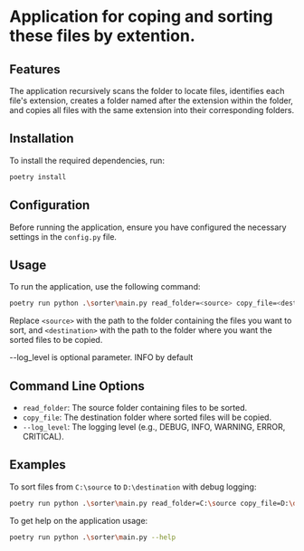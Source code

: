 # Application for coping and sorting these files by extention.

## Features

The application recursively scans the <source> folder to locate files, identifies each file's extension, creates a folder named after the extension within the <destination> folder, and copies all files with the same extension into their corresponding folders.

## Installation

To install the required dependencies, run:

```sh
poetry install
```

## Configuration

Before running the application, ensure you have configured the necessary settings in the `config.py` file.

## Usage

To run the application, use the following command:

```sh
poetry run python .\sorter\main.py read_folder=<source> copy_file=<destination> --log_level=DEBUG
```

Replace `<source>` with the path to the folder containing the files you want to sort, and `<destination>` with the path to the folder where you want the sorted files to be copied.

--log_level is optional parameter. INFO by default

## Command Line Options

- `read_folder`: The source folder containing files to be sorted.
- `copy_file`: The destination folder where sorted files will be copied.
- `--log_level`: The logging level (e.g., DEBUG, INFO, WARNING, ERROR, CRITICAL).

## Examples

To sort files from `C:\source` to `D:\destination` with debug logging:

```sh
poetry run python .\sorter\main.py read_folder=C:\source copy_file=D:\destination --log_level=DEBUG
```

To get help on the application usage:

```sh
poetry run python .\sorter\main.py --help
```
